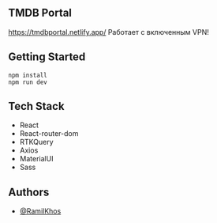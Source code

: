 ## TMDB Portal
https://tmdbportal.netlify.app/
Работает с включенным VPN!

## Getting Started
```
npm install
npm run dev
```

## Tech Stack
* React
* React-router-dom
* RTKQuery
* Axios
* MaterialUI
* Sass


## Authors 
 - [@RamilKhos](https://github.com/RamilKhos) 

